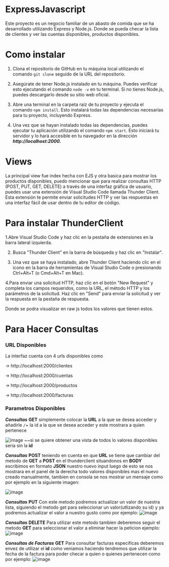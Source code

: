 # ExpressJavascript
Este proyecto es un negocio familiar de un abasto de comida que se ha desarrollado utilizando Express y Node.js. Donde se pueda checar la lista de clientes y ver las cuentas disponibles, productos disponibles.

# Como instalar
1. Clona el repositorio de GitHub en tu máquina local utilizando el comando `git clone` seguido de la URL del repositorio.

2. Asegúrate de tener Node.js instalado en tu máquina. Puedes verificar esto ejecutando el comando `node -v` en tu terminal. Si no tienes Node.js, puedes descargarlo desde su sitio web oficial.

3. Abre una terminal en la carpeta raíz de tu proyecto y ejecuta el comando `npm install`. Esto instalará todas las dependencias necesarias para tu proyecto, incluyendo Express.

4. Una vez que se hayan instalado todas las dependencias, puedes ejecutar tu aplicación utilizando el comando `npm start`. Esto iniciará tu servidor y lo hará accesible en tu navegador en la dirección **_http://localhost:2000._**

# Views
La principal view fue index hecha con EJS y otra basica para mostrar los productos disponibles, puedo mencionar que para realizar consultas HTTP (POST, PUT, GET, DELETE) a través de una interfaz gráfica de usuario, puedes usar una extensión de Visual Studio Code llamada Thunder Client. Esta extensión te permite enviar solicitudes HTTP y ver las respuestas en una interfaz fácil de usar dentro de tu editor de código. 

# Para instalar ThunderClient
1.Abre Visual Studio Code y haz clic en la pestaña de extensiones en la barra lateral izquierda.

2. Busca "Thunder Client" en la barra de búsqueda y haz clic en "Instalar".

3. Una vez que se haya instalado, abre Thunder Client haciendo clic en el icono en la barra de herramientas de Visual Studio Code o presionando Ctrl+Alt+T (o Cmd+Alt+T en Mac).

4.Para enviar una solicitud HTTP, haz clic en el botón "New Request" y completa los campos requeridos, como la URL, el método HTTP y los parámetros de la solicitud.
Haz clic en "Send" para enviar la solicitud y ver la respuesta en la pestaña de respuesta.



Donde se podra visualizar en raw js todos los valores que tienen estos.
# Para Hacer Consultas

### URL Disponibles
La interfaz cuenta con 4 urls disponibles como

-> http://localhost:2000/clientes

-> http://localhost:2000/cuentas

-> http://localhost:2000/productos

-> http://localhost:2000/facturas

### Parametros Disponibles

***Consultas*** **GET** simplemente colocar la **URL** a la que se desea acceder y añadirle `/`+ la id a la que se desea acceder y este mostrara a quien pertenece 


![image](https://github.com/JustKillu/ExpressJavascript/assets/60795569/57ab0d61-355b-4450-8bcd-2c7cf63da113)
~~si se quiere obtener una vista de todos lo valores disponibles seria sin la **id**

***Consultas*** **POST** teniendo en cuenta en que **URL** se tiene que cambiar del metodo de **GET** a **POST** en el thunderclient situandonos en **BODY** escribimos en formato **JSON** nuestro nuevo input luego de esto se nos mostrara en el panel de la derecha todo valores disponibles mas el nuevo creado manualmente, tambien en consola se nos mostrar un mensaje como por ejemplo en la siguiente imagen:

![image](https://github.com/JustKillu/ExpressJavascript/assets/60795569/92dc6d42-6f62-46ee-9b9b-b9c17c579e2a)

***Consultas*** **PUT** Con este metodo podremos actualizar un valor de nuestra lista, siguiendo el metodo get para seleccionar un valor(utlizando su id) y ya podremos actualizar el valor a nuestro gusto como por ejemplo: 
![image](https://github.com/JustKillu/ExpressJavascript/assets/60795569/6c264696-0314-4cf0-b35e-91b9455e0015)

***Consultas*** **DELETE** Para utilizar este metodo tambien deberemos seguir el metodo **GET** para seleccionar el valor a eliminar hacer la peticion ejemplo:
![image](https://github.com/JustKillu/ExpressJavascript/assets/60795569/1dd4b2f9-f254-45b4-93a8-344a7c59ee02)


***Consultas de Facturas*** **GET** Para consultar facturas especificas deberemos envez de utilizar el **id** como veniamos haciendo tendremos que utilizar la fecha de la factura para poder checar a quien o quienes pertenecen como por ejemplo:
![image](https://github.com/JustKillu/ExpressJavascript/assets/60795569/deabb639-cf28-402a-a059-b55e06b202cf)



